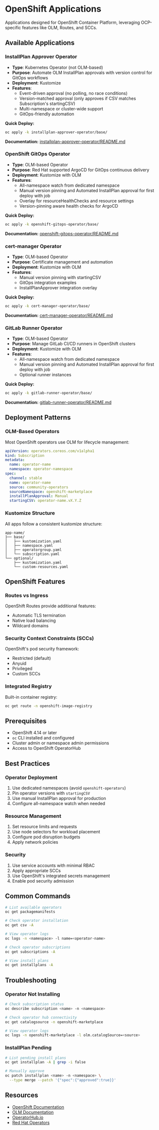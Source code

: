 # OpenShift Applications

Applications designed for OpenShift Container Platform, leveraging OCP-specific features like OLM, Routes, and SCCs.

## Available Applications

### InstallPlan Approver Operator
- **Type**: Kubernetes Operator (not OLM-based)
- **Purpose**: Automate OLM InstallPlan approvals with version control for GitOps workflows
- **Deployment**: Kustomize
- **Features**:
  - Event-driven approval (no polling, no race conditions)
  - Version-matched approval (only approves if CSV matches Subscription's startingCSV)
  - Multi-namespace or cluster-wide support
  - GitOps-friendly automation

**Quick Deploy:**
```bash
oc apply -k installplan-approver-operator/base/
```

**Documentation:** [installplan-approver-operator/README.md](installplan-approver-operator/README.md)

### OpenShift GitOps Operator
- **Type**: OLM-based Operator
- **Purpose**: Red Hat supported ArgoCD for GitOps continuous delivery
- **Deployment**: Kustomize with OLM
- **Features**:
  - All-namespace watch from dedicated namespace
  - Manual version pinning and Automated InstallPlan approval for first deploy with job
  - Overlay for resourceHealthChecks and resource settings
  - Version-pinning aware health checks for ArgoCD

**Quick Deploy:**
```bash
oc apply -k openshift-gitops-operator/base/
```

**Documentation:** [openshift-gitops-operator/README.md](openshift-gitops-operator/README.md)

### cert-manager Operator
- **Type**: OLM-based Operator
- **Purpose**: Certificate management and automation
- **Deployment**: Kustomize with OLM
- **Features**:
  - Manual version pinning with startingCSV
  - GitOps integration examples
  - InstallPlanApprover integration overlay

**Quick Deploy:**
```bash
oc apply -k cert-manager-operator/base/
```

**Documentation:** [cert-manager-operator/README.md](cert-manager-operator/README.md)

### GitLab Runner Operator
- **Type**: OLM-based Operator
- **Purpose**: Manage GitLab CI/CD runners in OpenShift clusters
- **Deployment**: Kustomize with OLM
- **Features**:
  - All-namespace watch from dedicated namespace
  - Manual version pinning and Automated InstallPlan approval for first deploy with job
  - Optional runner instances

**Quick Deploy:**
```bash
oc apply -k gitlab-runner-operator/base/
```

**Documentation:** [gitlab-runner-operator/README.md](gitlab-runner-operator/README.md)

## Deployment Patterns

### OLM-Based Operators

Most OpenShift operators use OLM for lifecycle management:

```yaml
apiVersion: operators.coreos.com/v1alpha1
kind: Subscription
metadata:
  name: operator-name
  namespace: operator-namespace
spec:
  channel: stable
  name: operator-name
  source: community-operators
  sourceNamespace: openshift-marketplace
  installPlanApproval: Manual
  startingCSV: operator-name.vX.Y.Z
```

### Kustomize Structure

All apps follow a consistent kustomize structure:

```
app-name/
├── base/
│   ├── kustomization.yaml
│   ├── namespace.yaml
│   ├── operatorgroup.yaml
│   └── subscription.yaml
└── optional/
    ├── kustomization.yaml
    └── custom-resources.yaml
```

## OpenShift Features

### Routes vs Ingress
OpenShift Routes provide additional features:
- Automatic TLS termination
- Native load balancing
- Wildcard domains

### Security Context Constraints (SCCs)
OpenShift's pod security framework:
- Restricted (default)
- Anyuid
- Privileged
- Custom SCCs

### Integrated Registry
Built-in container registry:
```bash
oc get route -n openshift-image-registry
```

## Prerequisites

- OpenShift 4.14 or later
- `oc` CLI installed and configured
- Cluster admin or namespace admin permissions
- Access to OpenShift OperatorHub

## Best Practices

### Operator Deployment
1. Use dedicated namespaces (avoid `openshift-operators`)
2. Pin operator versions with `startingCSV`
3. Use manual InstallPlan approval for production
4. Configure all-namespace watch when needed

### Resource Management
1. Set resource limits and requests
2. Use node selectors for workload placement
3. Configure pod disruption budgets
4. Apply network policies

### Security
1. Use service accounts with minimal RBAC
2. Apply appropriate SCCs
3. Use OpenShift's integrated secrets management
4. Enable pod security admission

## Common Commands

```bash
# List available operators
oc get packagemanifests

# Check operator installation
oc get csv -A

# View operator logs
oc logs -n <namespace> -l name=<operator-name>

# Check operator subscriptions
oc get subscriptions -A

# View install plans
oc get installplans -A
```

## Troubleshooting

### Operator Not Installing
```bash
# Check subscription status
oc describe subscription <name> -n <namespace>

# Check operator hub connectivity
oc get catalogsource -n openshift-marketplace

# View operator logs
oc logs -n openshift-marketplace -l olm.catalogSource=<source>
```

### InstallPlan Pending
```bash
# List pending install plans
oc get installplan -A | grep -i false

# Manually approve
oc patch installplan <name> -n <namespace> \
  --type merge --patch '{"spec":{"approved":true}}'
```

## Resources

- [OpenShift Documentation](https://docs.openshift.com/)
- [OLM Documentation](https://olm.operatorframework.io/)
- [OperatorHub.io](https://operatorhub.io/)
- [Red Hat Operators](https://catalog.redhat.com/software/operators/search)

